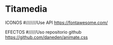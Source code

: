 # Titamedia

ICONOS
#///////Use API https://fontawesome.com/


EFECTOS
#/////Uso repositorio github https://github.com/daneden/animate.css

